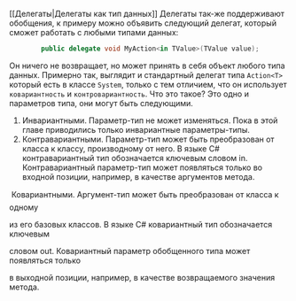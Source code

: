 [[Делегаты|Делегаты как тип данных]]
Делегаты так-же поддерживают обобщения, к примеру можно объявить следующий делегат, который сможет работать с любыми типами данных:
```csharp
        public delegate void MyAction<in TValue>(TValue value);
```
Он ничего не возвращает, но может принять в себя объект любого типа данных. Примерно так, выглядит и стандартный делегат типа `Action<T>` который есть в классе `System`, только с тем отличием, что он использует `ковариантность` и `контровариантность`. Что это такое?
Это одно и параметров типа, они могут быть следующими.
1) Инвариантными. Параметр-тип не может изменяться. Пока в этой главе приводились только инвариантные параметры-типы.
2) Контравариантными. Параметр-тип может быть преобразован от класса к классу, производному от него. В языке C# контравариантный тип обозначается ключевым словом in. Контравариантный параметр-тип может появляться только во входной позиции, например, в качестве аргументов метода.

 Ковариантными. Аргумент-тип может быть преобразован от класса к одному

из его базовых классов. В языке С# ковариантный тип обозначается ключевым

словом out. Ковариантный параметр обобщенного типа может появляться только

в выходной позиции, например, в качестве возвращаемого значения метода.